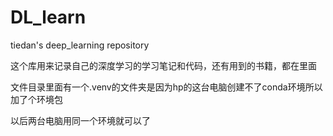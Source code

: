 # DL_learn
tiedan's deep_learning repository

这个库用来记录自己的深度学习的学习笔记和代码，还有用到的书籍，都在里面

文件目录里面有一个.venv的文件夹是因为hp的这台电脑创建不了conda环境所以加了个环境包

以后两台电脑用同一个环境就可以了
